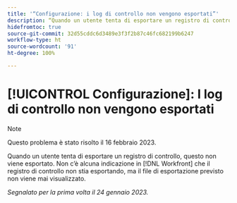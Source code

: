 ```yaml
---
title: '“Configurazione: i log di controllo non vengono esportati”'
description: “Quando un utente tenta di esportare un registro di controllo, questo non viene esportato. Non c’è alcuna indicazione in Workfront che il registro di controllo non stia esportando, ma il file di esportazione previsto non viene mai visualizzato”.
hidefromtoc: true
source-git-commit: 32d55cddc6d3489e3f3f2b87c46fc682199b6247
workflow-type: ht
source-wordcount: '91'
ht-degree: 100%

---
```



# [!UICONTROL Configurazione]: I log di controllo non vengono esportati

>[!NOTE]
>
>Questo problema è stato risolto il 16 febbraio 2023.

Quando un utente tenta di esportare un registro di controllo, questo non viene esportato. Non c’è alcuna indicazione in [!DNL Workfront] che il registro di controllo non stia esportando, ma il file di esportazione previsto non viene mai visualizzato.

_Segnalato per la prima volta il 24 gennaio 2023._

